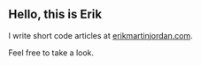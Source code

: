 ## Hello, this is Erik

I write short code articles at [erikmartinjordan.com](https://erikmartinjordan.com). 

Feel free to take a look.
